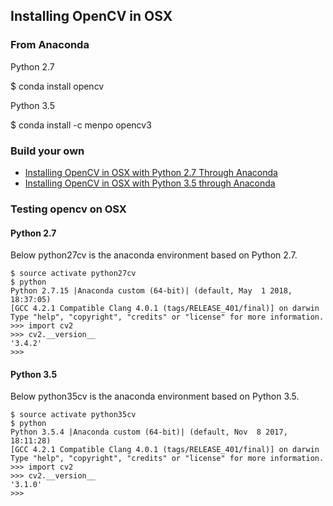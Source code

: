## Installing OpenCV in OSX ##

### From Anaconda ###

Python 2.7
 
 $ conda install opencv
 
Python 3.5
 
 $ conda install -c menpo opencv3

### Build your own ###

- [Installing OpenCV in OSX with Python 2.7 Through Anaconda](https://github.com/Avkash/mldl/blob/master/pages/opencv/opencv-python27.md)
- [Installing OpenCV in OSX with Python 3.5 through Anaconda](https://github.com/Avkash/mldl/blob/master/pages/opencv/opencv-python3.md)

### Testing opencv on OSX ###

#### Python 2.7 ####
Below python27cv is the anaconda environment based on Python 2.7.

```
$ source activate python27cv
$ python
Python 2.7.15 |Anaconda custom (64-bit)| (default, May  1 2018, 18:37:05)
[GCC 4.2.1 Compatible Clang 4.0.1 (tags/RELEASE_401/final)] on darwin
Type "help", "copyright", "credits" or "license" for more information.
>>> import cv2
>>> cv2.__version__
'3.4.2'
>>>
```

#### Python 3.5 ####
Below python35cv is the anaconda environment based on Python 3.5.

```
$ source activate python35cv
$ python
Python 3.5.4 |Anaconda custom (64-bit)| (default, Nov  8 2017, 18:11:28)
[GCC 4.2.1 Compatible Clang 4.0.1 (tags/RELEASE_401/final)] on darwin
Type "help", "copyright", "credits" or "license" for more information.
>>> import cv2
>>> cv2.__version__
'3.1.0'
>>>
```


